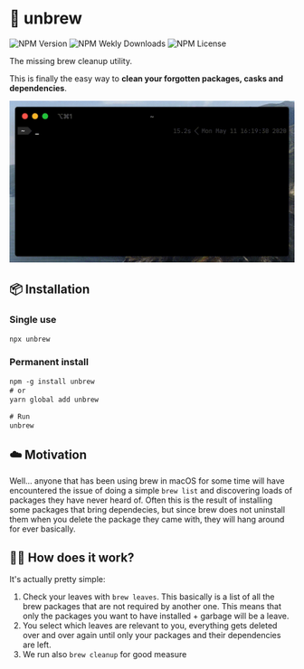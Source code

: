 # 🍺 unbrew

![NPM Version](https://img.shields.io/npm/v/unbrew)
![NPM Wekly Downloads](https://img.shields.io/npm/dt/unbrew)
![NPM License](https://img.shields.io/npm/l/unbrew)


The missing brew cleanup utility.

This is finally the easy way to **clean your forgotten packages, casks and dependencies**.

![Demo Video](https://github.com/cupcakearmy/unbrew/raw/master/.github/demo.gif)

## 📦 Installation

### Single use
```
npx unbrew
```

### Permanent install

```
npm -g install unbrew
# or
yarn global add unbrew
```

```
# Run
unbrew
```

## ☁️ Motivation

Well... anyone that has been using brew in macOS for some time will have encountered the issue of doing a simple `brew list` and discovering loads of packages they have never heard of. Often this is the result of installing some packages that bring dependecies, but since brew does not uninstall them when you delete the package they came with, they will hang around for ever basically.

## 🤷‍♀️ How does it work?

It's actually pretty simple:

1. Check your leaves with `brew leaves`. This basically is a list of all the brew packages that are not required by another one. This means that only the packages you want to have installed + garbage will be a leave.
2. You select which leaves are relevant to you, everything gets deleted over and over again until only your packages and their dependencies are left.
3. We run also `brew cleanup` for good measure
